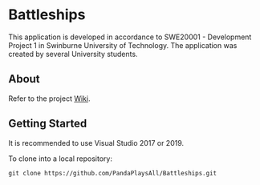 # Battleships

This application is developed in accordance to SWE20001 - Development Project 1 in Swinburne University of Technology. The application was created by several University students.

## About
Refer to the project [Wiki](https://github.com/PandaPlaysAll/Battleships/wiki).

## Getting Started
It is recommended to use Visual Studio 2017 or 2019. 

To clone into a local repository:
```
git clone https://github.com/PandaPlaysAll/Battleships.git
```
